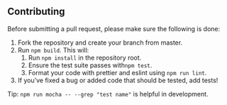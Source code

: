 ## Contributing

Before submitting a pull request, please make sure the following is done:

1. Fork the repository and create your branch from master.
2. Run `npm build`. This will:
    1. Run `npm install` in the repository root.
    2. Ensure the test suite passes with`npm test`.
    3. Format your code with prettier and eslint using `npm run lint`.
3. If you’ve fixed a bug or added code that should be tested, add tests!

Tip: `npm run mocha -- --grep "test name"` is helpful in development.
